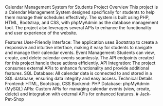 Calendar Management System for Students
Project Overview
This project is a Calendar Management System designed specifically for students to help them manage their schedules effectively. The system is built using PHP, HTML, Bootstrap, and CSS, with phpMyAdmin as the database management tool. The project also leverages several APIs to enhance the functionality and user experience of the website.

Features
User-Friendly Interface: The application uses Bootstrap to create a responsive and intuitive interface, making it easy for students to navigate and manage their calendar events.
Event Management: Students can view, create, and delete calendar events seamlessly. The API endpoints created for this project handle these actions efficiently.
API Integration: The project consumes external APIs to enhance functionality and provide additional features.
SQL Database: All calendar data is connected to and stored in a SQL database, ensuring data integrity and easy access.
Technical Details
Frontend: HTML, Bootstrap, CSS
Backend: PHP
Database: phpMyAdmin (MySQL)
APIs: Custom APIs for managing calendar events (view, create, delete) and integration with external APIs for enhanced features.
#   J a c k - P e t - S h o p  
 